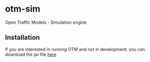 # otm-sim
Open Traffic Models - Simulation engine


## Installation

If you are interested in running OTM and not in development, you can download the jar file [here](https://mymavenrepo.com/repo/XtcMAROnIu3PyiMCmbdY/otm/otm-sim/1.0-SNAPSHOT/)

